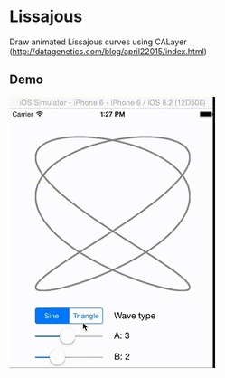 # Lissajous
Draw animated Lissajous curves using CALayer (http://datagenetics.com/blog/april22015/index.html)

## Demo
![image](demo.gif)

